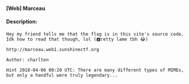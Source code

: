 #### [Web] Marceau  

#### Description:   

```
Hey my friend tells me that the flag is in this site's source code. Idk how to read that though, lol (🅱️retty lame tbh 😂)

http://marceau.web1.sunshinectf.org

Author: charlton

Hint 2018-04-06 00:20 UTC: There are many different types of MIMEs, but only a handful were truly legendary...
```

